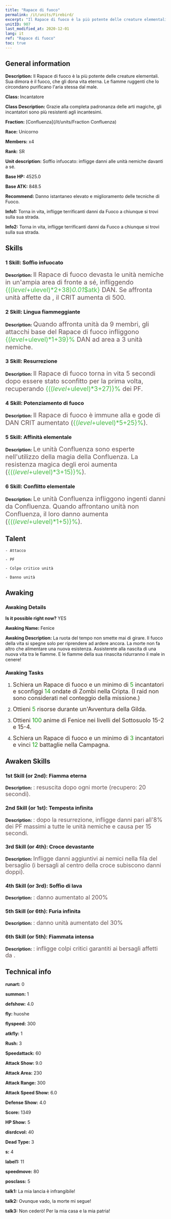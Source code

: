 ```yaml
---
title: "Rapace di fuoco"
permalink: /it/units/Firebird/
excerpt: "Il Rapace di fuoco è la più potente delle creature elementali. Sua dimora è il fuoco, che gli dona vita eterna. Le fiamme ruggenti che lo circondano purificano l'aria stessa dal male."
unitID: 907
last_modified_at: 2020-12-01
lang: it
ref: "Rapace di fuoco"
toc: true
---
```

## General information
 **Description:** Il Rapace di fuoco è la più potente delle creature elementali. Sua dimora è il fuoco, che gli dona vita eterna. Le fiamme ruggenti che lo circondano purificano l'aria stessa dal male.

 **Class:** Incantatore

 **Class Description:** Grazie alla completa padronanza delle arti magiche, gli incantatori sono più resistenti agli incantesimi.

 **Fraction:** [Confluenza](/it/units/Fraction Confluenza)

 **Race:** Unicorno

 **Members:** x4

 **Rank:** SR

 **Unit description:** Soffio infuocato: infligge danni alle unità nemiche davanti a sé.

 **Base HP:** 4525.0

 **Base ATK:** 848.5

 **Recommend:** Danno istantaneo elevato e miglioramento delle tecniche di Fuoco.

 **Info1:** Torna in vita, infligge terrificanti danni da Fuoco a chiunque si trovi sulla sua strada.

 **Info2:** Torna in vita, infligge terrificanti danni da Fuoco a chiunque si trovi sulla sua strada.

## Skills
### 1 Skill: Soffio infuocato
 **Description:** <span style="color: #645252;font-size:20px">Il Rapace di fuoco devasta le unità nemiche in un'ampia area di fronte a sé, infliggendo </span><span style="color: black"><span style="color: #48b946;font-size:20px">{(($level+$ulevel)*2+38)*0.01*$atk}</span><span style="color: black"><span style="color: #645252;font-size:20px"> DAN. Se affronta unità affette da </span><span style="color: black"><span style="color: #48b946;font-size:20px"><Combustione></span><span style="color: black"><span style="color: #645252;font-size:20px">, il CRIT aumenta di 500.</span><span style="color: black">

### 2 Skill: Lingua fiammeggiante
 **Description:** <span style="color: #645252;font-size:20px">Quando affronta unità da 9 membri, gli attacchi base del Rapace di fuoco infliggono </span><span style="color: black"><span style="color: #48b946;font-size:20px">{($level+$ulevel)*1+39}%</span><span style="color: black"><span style="color: #645252;font-size:20px"> DAN ad area a 3 unità nemiche.</span><span style="color: black">

### 3 Skill: Resurrezione
 **Description:** <span style="color: #645252;font-size:20px">Il Rapace di fuoco torna in vita 5 secondi dopo essere stato sconfitto per la prima volta, recuperando </span><span style="color: black"><span style="color: #48b946;font-size:20px">{(($level+$ulevel)*3+27)}%</span><span style="color: black"><span style="color: #645252;font-size:20px"> dei PF.</span><span style="color: black">

### 4 Skill: Potenziamento di fuoco
 **Description:** <span style="color: #645252;font-size:20px">Il Rapace di fuoco è immune alla </span><span style="color: black"><span style="color: #48b946;font-size:20px"><Combustione></span><span style="color: black"><span style="color: #645252;font-size:20px"> e gode di DAN CRIT aumentato (</span><span style="color: black"><span style="color: #48b946;font-size:20px">{($level+$ulevel)*5+25}%</span><span style="color: black"><span style="color: #645252;font-size:20px">).</span><span style="color: black">

### 5 Skill: Affinità elementale
 **Description:** <span style="color: #645252;font-size:20px">Le unità Confluenza sono esperte nell'utilizzo della magia della Confluenza. La resistenza magica degli eroi aumenta (</span><span style="color: black"><span style="color: #48b946;font-size:20px">{(($level+$ulevel)*3+15)}%</span><span style="color: black"><span style="color: #645252;font-size:20px">).</span><span style="color: black">

### 6 Skill: Conflitto elementale
 **Description:** <span style="color: #645252;font-size:20px">Le unità Confluenza infliggono ingenti danni da Confluenza. Quando affrontano unità non Confluenza, il loro danno aumenta (</span><span style="color: black"><span style="color: #48b946;font-size:20px">{(($level+$ulevel)*1+5)}%</span><span style="color: black"><span style="color: #645252;font-size:20px">).</span><span style="color: black">

## Talent

    - Attacco

    - PF

    - Colpo critico unità

    - Danno unità

## Awaking
### Awaking Details
 **Is it possible right now?** YES

 **Awaking Name:** Fenice

 **Awaking Description:** La ruota del tempo non smette mai di girare. Il fuoco della vita si spegne solo per riprendere ad ardere ancora. La morte non fa altro che alimentare una nuova esistenza. Assisterete alla nascita di una nuova vita tra le fiamme. E le fiamme della sua rinascita ridurranno il male in cenere!

### Awaking Tasks
 1. <span style="color: #3c2a1e;font-size:18px">Schiera un Rapace di fuoco e un minimo di </span><span style="color: #1ca216;font-size:18px">5</span><span style="color: #3c2a1e;font-size:18px"> incantatori e sconfiggi </span><span style="color: #1ca216;font-size:18px">14</span><span style="color: #3c2a1e;font-size:18px"> ondate di Zombi nella Cripta. (I raid non sono considerati nel conteggio della missione.)</span>

 2. <span style="color: #3c2a1e;font-size:18px">Ottieni </span><span style="color: #1ca216;font-size:18px">5</span><span style="color: #3c2a1e;font-size:18px"> risorse durante un'Avventura della Gilda.</span>

 3. <span style="color: #3c2a1e;font-size:18px">Ottieni </span><span style="color: #1ca216;font-size:18px">100</span><span style="color: #3c2a1e;font-size:18px"> anime di Fenice nei livelli del Sottosuolo 15-2 e 15-4.</span>

 4. <span style="color: #3c2a1e;font-size:18px">Schiera un Rapace di fuoco e un minimo di </span><span style="color: #1ca216;font-size:18px">3</span><span style="color: #3c2a1e;font-size:18px"> incantatori e vinci </span><span style="color: #1ca216;font-size:18px">12</span><span style="color: #3c2a1e;font-size:18px"> battaglie nella Campagna.</span>

## Awaken Skills

### 1st Skill (or 2nd): Fiamma eterna
 **Description:** <span style="color: #48b946;font-size:18px"><Resurrezione></span><span style="color: #645252;font-size:18px">: resuscita dopo ogni morte (recupero: 20 secondi).</span>

### 2nd Skill (or 1st): Tempesta infinita
 **Description:** <span style="color: #48b946;font-size:18px"><Resurrezione></span><span style="color: #645252;font-size:18px">: dopo la resurrezione, infligge danni pari all'8% dei PF massimi a tutte le unità nemiche e causa <Combustione> per 15 secondi.</span>

### 3rd Skill (or 4th): Croce devastante
 **Description:** <span style="color: #48b946;font-size:18px"><Soffio infuocato></span><span style="color: #645252;font-size:18px">Infligge danni aggiuntivi ai nemici nella fila del bersaglio (i bersagli al centro della croce subiscono danni doppi).</span>

### 4th Skill (or 3rd): Soffio di lava
 **Description:** <span style="color: #48b946;font-size:18px"><Soffio infuocato></span><span style="color: #645252;font-size:18px">: danno aumentato al 200%</span>

### 5th Skill (or 6th): Furia infinita
 **Description:** <span style="color: #48b946;font-size:18px"><Potenziamento Fuoco></span><span style="color: #645252;font-size:18px">: danno unità aumentato del 30%</span>

### 6th Skill (or 5th): Fiammata intensa
 **Description:** <span style="color: #48b946;font-size:18px"><Potenziamento Fuoco></span><span style="color: #645252;font-size:18px">: infligge colpi critici garantiti ai bersagli affetti da <Combustione>.</span>

## Technical info
 **runart:** 0

 **summon:** 1

 **defshow:** 4.0

 **fly:** huoshe

 **flyspeed:** 300

 **atkfly:** 1

 **Rush:** 3

 **Speedattack:** 60

 **Attack Show:** 9.0

 **Attack Area:** 230

 **Attack Range:** 300

 **Attack Speed Show:** 6.0

 **Defense Show:** 4.0

 **Score:** 1349

 **HP Show:** 5

 **disrdcvol:** 40

 **Dead Type:** 3

 **s:** 4

 **label1:** 11

 **speedmove:** 80

 **posclass:** 5

 **talk1:** La mia lancia è infrangibile!

 **talk2:** Ovunque vado, la morte mi segue!

 **talk3:** Non cederò! Per la mia casa e la mia patria!

